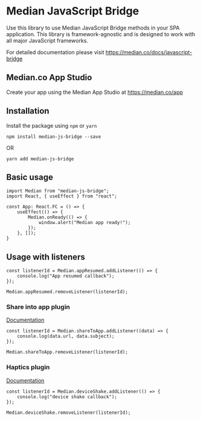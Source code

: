 #  Median JavaScript Bridge

Use this library to use Median JavaScript Bridge methods in your SPA application. This library is framework-agnostic and is designed to work with all major JavaScript frameworks.

For detailed documentation please visit https://median.co/docs/javascript-bridge

## Median.co App Studio

Create your app using the Median App Studio at https://median.co/app

## Installation

Install the package using `npm` or `yarn`

    npm install median-js-bridge --save

OR

    yarn add median-js-bridge

## Basic usage

    import Median from "median-js-bridge";
    import React, { useEffect } from "react";
    
    const App: React.FC = () => {
        useEffect(() => {
            Median.onReady(() => {
                window.alert("Median app ready!");
            });
        }, []);
    }

## Usage with listeners

    const listenerId = Median.appResumed.addListener(() => {
        console.log("App resumed callback");
    });

    Median.appResumed.removeListener(listenerId);

### Share into app plugin
[Documentation](https://median.co/docs/share-into-app)

    const listenerId = Median.shareToApp.addListener((data) => {
        console.log(data.url, data.subject);
    });

    Median.shareToApp.removeListener(listenerId);

### Haptics plugin
[Documentation](https://median.co/docs/haptics)

    const listenerId = Median.deviceShake.addListener(() => {
        console.log("device shake callback");
    });

    Median.deviceShake.removeListener(listenerId);

